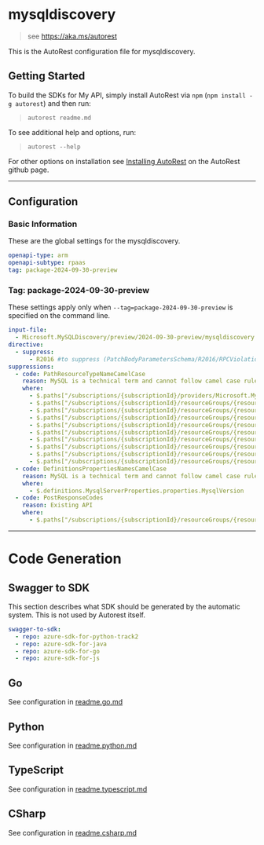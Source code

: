# mysqldiscovery

> see https://aka.ms/autorest

This is the AutoRest configuration file for mysqldiscovery.

## Getting Started

To build the SDKs for My API, simply install AutoRest via `npm` (`npm install -g autorest`) and then run:

> `autorest readme.md`

To see additional help and options, run:

> `autorest --help`

For other options on installation see [Installing AutoRest](https://aka.ms/autorest/install) on the AutoRest github page.

---

## Configuration

### Basic Information

These are the global settings for the mysqldiscovery.

```yaml
openapi-type: arm
openapi-subtype: rpaas
tag: package-2024-09-30-preview
```

### Tag: package-2024-09-30-preview

These settings apply only when `--tag=package-2024-09-30-preview` is specified on the command line.

```yaml $(tag) == 'package-2024-09-30-preview'
input-file:
  - Microsoft.MySQLDiscovery/preview/2024-09-30-preview/mysqldiscovery.json
directive:
  - suppress:
      - R2016 #to suppress (PatchBodyParametersSchema/R2016/RPCViolation)
suppressions:
  - code: PathResourceTypeNameCamelCase
    reason: MySQL is a technical term and cannot follow camel case rule.
    where:
      - $.paths["/subscriptions/{subscriptionId}/providers/Microsoft.MySQLDiscovery/MySQLSites"]
      - $.paths["/subscriptions/{subscriptionId}/resourceGroups/{resourceGroupName}/providers/Microsoft.MySQLDiscovery/MySQLSites"]
      - $.paths["/subscriptions/{subscriptionId}/resourceGroups/{resourceGroupName}/providers/Microsoft.MySQLDiscovery/MySQLSites/{siteName}"]
      - $.paths["/subscriptions/{subscriptionId}/resourceGroups/{resourceGroupName}/providers/Microsoft.MySQLDiscovery/MySQLSites/{siteName}/MySQLServers"]
      - $.paths["/subscriptions/{subscriptionId}/resourceGroups/{resourceGroupName}/providers/Microsoft.MySQLDiscovery/MySQLSites/{siteName}/MySQLServers/{serverName}"]
      - $.paths["/subscriptions/{subscriptionId}/resourceGroups/{resourceGroupName}/providers/Microsoft.MySQLDiscovery/MySQLSites/{siteName}/errorSummaries"]
      - $.paths["/subscriptions/{subscriptionId}/resourceGroups/{resourceGroupName}/providers/Microsoft.MySQLDiscovery/MySQLSites/{siteName}/errorSummaries/{errorSummaryName}"]
      - $.paths["/subscriptions/{subscriptionId}/resourceGroups/{resourceGroupName}/providers/Microsoft.MySQLDiscovery/MySQLSites/{siteName}/refresh"]
      - $.paths["/subscriptions/{subscriptionId}/resourceGroups/{resourceGroupName}/providers/Microsoft.MySQLDiscovery/MySQLSites/{siteName}/summaries"]
      - $.paths["/subscriptions/{subscriptionId}/resourceGroups/{resourceGroupName}/providers/Microsoft.MySQLDiscovery/MySQLSites/{siteName}/summaries/{summaryName}"]
  - code: DefinitionsPropertiesNamesCamelCase
    reason: MySQL is a technical term and cannot follow camel case rule.
    where:
      - $.definitions.MysqlServerProperties.properties.MysqlVersion
  - code: PostResponseCodes
    reason: Existing API
    where:
      - $.paths["/subscriptions/{subscriptionId}/resourceGroups/{resourceGroupName}/providers/Microsoft.MySQLDiscovery/MySQLSites/{siteName}/refresh"].post
```

---

# Code Generation

## Swagger to SDK

This section describes what SDK should be generated by the automatic system.
This is not used by Autorest itself.

```yaml $(swagger-to-sdk)
swagger-to-sdk:
  - repo: azure-sdk-for-python-track2
  - repo: azure-sdk-for-java
  - repo: azure-sdk-for-go
  - repo: azure-sdk-for-js
```

## Go

See configuration in [readme.go.md](./readme.go.md)

## Python

See configuration in [readme.python.md](./readme.python.md)

## TypeScript

See configuration in [readme.typescript.md](./readme.typescript.md)

## CSharp

See configuration in [readme.csharp.md](./readme.csharp.md)

